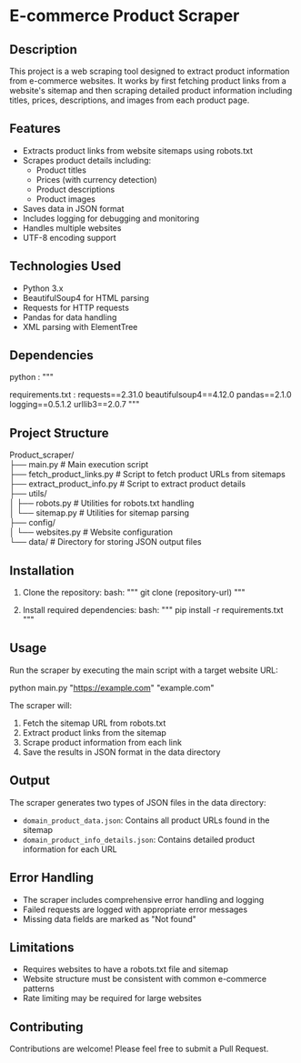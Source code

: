 # E-commerce Product Scraper

## Description
This project is a web scraping tool designed to extract product information from e-commerce websites. It works by first fetching product links from a website's sitemap and then scraping detailed product information including titles, prices, descriptions, and images from each product page.

## Features
- Extracts product links from website sitemaps using robots.txt
- Scrapes product details including:
  - Product titles
  - Prices (with currency detection)
  - Product descriptions
  - Product images
- Saves data in JSON format
- Includes logging for debugging and monitoring
- Handles multiple websites
- UTF-8 encoding support

## Technologies Used
- Python 3.x
- BeautifulSoup4 for HTML parsing
- Requests for HTTP requests
- Pandas for data handling
- XML parsing with ElementTree

## Dependencies

python : """

requirements.txt :
    requests==2.31.0
    beautifulsoup4==4.12.0
    pandas==2.1.0
    logging==0.5.1.2
    urllib3==2.0.7
"""

## Project Structure
  
Product_scraper/    
├── main.py # Main execution script  
├── fetch_product_links.py # Script to fetch product URLs from sitemaps  
├── extract_product_info.py # Script to extract product details  
├── utils/  
│ ├── robots.py # Utilities for robots.txt handling  
│ └── sitemap.py # Utilities for sitemap parsing  
├── config/  
│ └── websites.py # Website configuration  
└── data/ # Directory for storing JSON output files  
  


## Installation
1. Clone the repository:
   bash: """
    git clone (repository-url)
   """

2. Install required dependencies:
   bash: """
    pip install -r requirements.txt
   """

## Usage
Run the scraper by executing the main script with a target website URL:

python main.py "https://example.com" "example.com"



The scraper will:
1. Fetch the sitemap URL from robots.txt
2. Extract product links from the sitemap
3. Scrape product information from each link
4. Save the results in JSON format in the data directory

## Output
The scraper generates two types of JSON files in the data directory:
- `domain_product_data.json`: Contains all product URLs found in the sitemap
- `domain_product_info_details.json`: Contains detailed product information for each URL

## Error Handling
- The scraper includes comprehensive error handling and logging
- Failed requests are logged with appropriate error messages
- Missing data fields are marked as "Not found"

## Limitations
- Requires websites to have a robots.txt file and sitemap
- Website structure must be consistent with common e-commerce patterns
- Rate limiting may be required for large websites

## Contributing
Contributions are welcome! Please feel free to submit a Pull Request.

